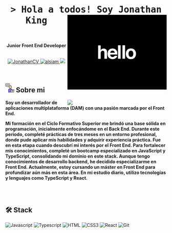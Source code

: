 <h1 align="center">
    <samp>&gt; Hola a todos! Soy <b>Jonathan King</b>
    <img align="right" width="310px" src="imagenCV1.gif" alt="saludo"/>
    <br/>
    <br/>
    </samp>  
</h1>  
  <div align="center">
     <b align="center">Junior Front End Developer</b>
    <br>
    <br>
      <p align="center">
        <a href="https://github.com/JonathanKingDev/Curriculum-Jonathan" target="blank">
        <img src="https://img.shields.io/badge/CV-DC143C?style=for-the-badge&logo=medium&logoColor=white" alt="JonathanCV" />
        </a>
        <a href="https://www.linkedin.com/in/jonathan-king-6a23861a3" target="_blank">
        <img src="https://img.shields.io/badge/LinkedIn-0077B5?style=for-the-badge&logo=linkedin&logoColor=white" alt="alsiam"/>
        </a>
        <a href="mailto:jonathanking.dev@gmail.com" target="blank">
        <img src="https://img.shields.io/badge/Email-000?style=for-the-badge&logo=gmail&logoColor=white&color=green" />
        </a>
    </p>
  </div>

<br/>

## <img width="28px" src="aboutme.png" /> Sobre mi

<p>

<img align="right" width="310px" src="imagenCV2.gif"/>

<b>Soy un desarrollador de aplicaciones multiplataforma (DAM) con una pasión marcada por el Front End.

Mi formación en el Ciclo Formativo Superior me brindó una base sólida en programación, inicialmente enfocándome en el Back End. Durante este periodo, completé prácticas de tres meses en un entorno profesional, donde pude aplicar mis habilidades y adquirir experiencia práctica. Fue en esta etapa cuando descubrí mi interés por el Front End.
Para fortalecer mis conocimientos, completé un bootcamp especializado en JavaScript y TypeScript, consolidando mi dominio en este stack. Aunque tengo conocimientos de desarrollo backend, he decidido especializarme en Front End. Actualmente, estoy cursando un máster en Front End para profundizar aún más en esta área.
En mi estudio diario, utilizo tecnologías y lenguajes como TypeScript y React.</b>

</p>

<br>
<br>

## 🛠 Stack

![Javascript](https://img.shields.io/badge/Javascript-yellow?style=for-the-badge&logo=javascript&logoColor=white&)
![Typescript](https://img.shields.io/badge/Typescript-007acc?style=for-the-badge&logo=typescript&logoColor=white)
![HTML](https://img.shields.io/badge/HTML5-E34F26?style=for-the-badge&logo=html5&logoColor=white)
![CSS3](https://img.shields.io/badge/CSS3-1572B6?style=for-the-badge&logo=css3&logoColor=white)
![React](https://img.shields.io/badge/-React-33BEFF?style=for-the-badge&logo=react&logoColor=white)
![Git](https://img.shields.io/badge/Git-F05032?style=for-the-badge&logo=git&logoColor=white)
